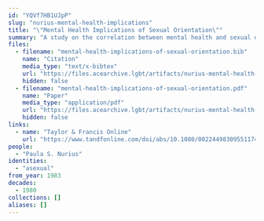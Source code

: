 ```yaml
---
id: "YQVf7HB1UJpP"
slug: "nurius-mental-health-implications"
title: "\"Mental Health Implications of Sexual Orientation\""
summary: "A study on the correlation between mental health and sexual orientation which includes asexual people as a sample group"
files:
  - filename: "mental-health-implications-of-sexual-orientation.bib"
    name: "Citation"
    media_type: "text/x-bibtex"
    url: "https://files.acearchive.lgbt/artifacts/nurius-mental-health-implications/mental-health-implications-of-sexual-orientation.bib"
    hidden: false
  - filename: "mental-health-implications-of-sexual-orientation.pdf"
    name: "Paper"
    media_type: "application/pdf"
    url: "https://files.acearchive.lgbt/artifacts/nurius-mental-health-implications/mental-health-implications-of-sexual-orientation.pdf"
    hidden: false
links:
  - name: "Taylor & Francis Online"
    url: "https://www.tandfonline.com/doi/abs/10.1080/00224498309551174"
people:
  - "Paula S. Nurius"
identities:
  - "asexual"
from_year: 1983
decades:
  - 1980
collections: []
aliases: []
---
```

